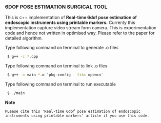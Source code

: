 ### 6DOF POSE ESTIMATION SURGICAL TOOL

This is c++ implementation of **Real-time 6dof pose estimation of endoscopic instruments using printable markers.** 
Currenty this implementation capture video stream form camera. This is experimentation code and hence not written in optimised way. Please refer to the paper for detailed algorithm. 

Type following command on terminal to generate .o files

```bash
 $ g++ -c *.cpp
```
Type following command on terminal to link .o files

```bash
 $ g++ -o main *.o `pkg-config --libs opencv`
```
Type following command on terminal to run executable 

```bash
 $ ./main
```

**Note**

`PLease cite this 'Real-time 6dof pose estimation of endoscopic instruments using printable markers' article if you use this code.`
